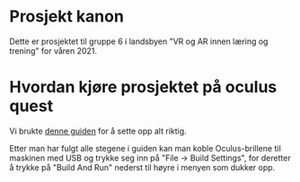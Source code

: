 # Prosjekt kanon

Dette er prosjektet til gruppe 6 i landsbyen "VR og AR innen læring og trening" for våren 2021.

# Hvordan kjøre prosjektet på oculus quest

Vi brukte [denne guiden](https://myvrprofessor.com/how-to-install-your-unity-game-on-oculus-quest-or-oculus-go/?fbclid=IwAR3sHoxXXsOx24wAWc9RZQuEwy_GSl3TghpWgblCFvumiSgZMAHlCVO3Vpk) for å sette opp alt riktig.

Etter man har fulgt alle stegene i guiden kan man koble Oculus-brillene til maskinen med USB og trykke seg inn på "File -> Build Settings", for deretter å trykke på "Build And Run" nederst til høyre i menyen som dukker opp.
